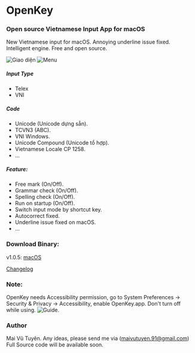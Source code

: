 # OpenKey
### Open source Vietnamese Input App for macOS
New Vietnamese input for macOS. Annoying underline issue fixed. Intelligent engine. Free and open source.

![Giao diện](https://github.com/tuyenvm/OpenKey/raw/master/Release/screenshot1.png "Main UI")
![Menu](https://github.com/tuyenvm/OpenKey/raw/master/Release/screenshot2.png "Menu bar")

##### Input Type
- Telex
- VNI

##### Code
- Unicode (Unicode dựng sẵn).
- TCVN3 (ABC).
- VNI Windows.
- Unicode Compound (Unicode tổ hợp).
- Vietnamese Locale CP 1258.
- ...
##### Feature:
- Free mark (On/Off).
- Grammar check (On/Off).
- Spelling check (On/Off).
- Run on startup (On/Off).
- Switch input mode by shortcut key.
- Autocorrect fixed.
- Underline issue fixed on macOS.
- ...

### Download Binary:
v1.0.5: [macOS](https://github.com/tuyenvm/OpenKey/raw/master/Release/OpenKey1.0.5.dmg)

[Changelog](https://github.com/tuyenvm/OpenKey/blob/master/CHANGELOG.md)

### Note:
OpenKey needs Accessibility permission, go to System Preferences -> Security & Privacy -> Accessibility, enable OpenKey.app. Don't turn off while using.
![Guide](https://github.com/tuyenvm/OpenKey/raw/master/Release/screenshot3.png "Accessibility").

### Author
Mai Vũ Tuyên.
Any ideas, please send me via (maivutuyen.91@gmail.com)
Full Source code will be available soon.

